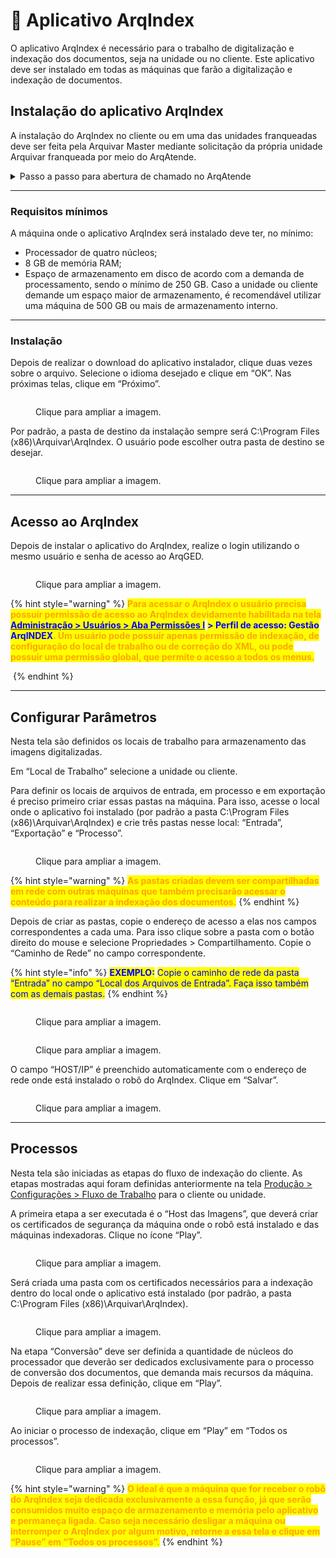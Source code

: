 # 🔹 Aplicativo ArqIndex

O aplicativo ArqIndex é necessário para o trabalho de digitalização e indexação dos documentos, seja na unidade ou no cliente. Este aplicativo deve ser instalado em todas as máquinas que farão a digitalização e indexação de documentos. &#x20;

## Instalação do aplicativo ArqIndex&#x20;

A instalação do ArqIndex no cliente ou em uma das unidades franqueadas deve ser feita pela Arquivar Master mediante solicitação da própria unidade Arquivar franqueada por meio do ArqAtende.&#x20;

<details>

<summary>Passo a passo para abertura de chamado no ArqAtende</summary>

1. Acesse o site [https://b24-sd3f59.bitrix24.site/Solicitacoesfranquias/](https://b24-sd3f59.bitrix24.site/Solicitacoesfranquias/)&#x20;
2. Preencha os campos apresentados na tela:&#x20;

* _Unidade de Negócios:_ nome da unidade solicitante&#x20;
* _Nome do cliente:_ Se o chamado estiver sendo aberto para a unidade, repita o nome. Se for para um cliente, informe o cliente para quem o chamado será aberto.&#x20;
* _Dados de contato:_ Informe o nome, e-mail e telefone de quem deve receber o retorno do chamado. Essa pessoa precisa ter condições de repassar informações do processo, pois ela poderá ser contata pelos técnicos da Arquivar Master durante a execução do chamado. Se o chamado estiver sendo aberto para um cliente, o contato deverá ser do responsável pelo atendimento àquele cliente dentro da unidade. &#x20;

3. Clique em “Próximo”.&#x20;
4. No campo “Departamento Atendimento Solicitação” informe o departamento que deve receber sua solicitação.&#x20;

</details>

***

### Requisitos mínimos&#x20;

A máquina onde o aplicativo ArqIndex será instalado deve ter, no mínimo:&#x20;

* Processador de quatro núcleos;&#x20;
* 8 GB de memória RAM;&#x20;
* Espaço de armazenamento em disco de acordo com a demanda de processamento, sendo o mínimo de 250 GB. Caso a unidade ou cliente demande um espaço maior de armazenamento, é recomendável utilizar uma máquina de 500 GB ou mais de armazenamento interno.

***

### Instalação

Depois de realizar o download do aplicativo instalador, clique duas vezes sobre o arquivo. Selecione o idioma desejado e clique em “OK”. Nas próximas telas, clique em “Próximo”. &#x20;

<figure><img src="../../.gitbook/assets/app01.png" alt=""><figcaption><p>Clique para ampliar a imagem.</p></figcaption></figure>

Por padrão, a pasta de destino da instalação sempre será C:\Program Files (x86)\Arquivar\ArqIndex. O usuário pode escolher outra pasta de destino se desejar.&#x20;

<figure><img src="../../.gitbook/assets/app02.png" alt=""><figcaption><p>Clique para ampliar a imagem.</p></figcaption></figure>

***

## Acesso ao ArqIndex&#x20;

Depois de instalar o aplicativo do ArqIndex, realize o login utilizando o mesmo usuário e senha de acesso ao ArqGED.&#x20;

<figure><img src="../../.gitbook/assets/app03.png" alt=""><figcaption><p>Clique para ampliar a imagem.</p></figcaption></figure>

{% hint style="warning" %}
<mark style="color:orange;">**Para acessar o ArqIndex o usuário precisa possuir permissão de acesso ao ArqIndex devidamente habilitada na tela**</mark> [<mark style="color:blue;">**Administração > Usuários > Aba Permissões I**</mark>](../../administracao/usuarios.md) <mark style="color:blue;">**> Perfil de acesso: Gestão ArqINDEX**</mark><mark style="color:orange;">**. Um usuário pode possuir apenas permissão de indexação, de configuração do local de trabalho ou de correção do XML, ou pode possuir uma permissão global, que permite o acesso a todos os menus.**</mark>&#x20;

<img src="../../.gitbook/assets/app04.png" alt="" data-size="original">
{% endhint %}

***

## Configurar Parâmetros&#x20;

Nesta tela são definidos os locais de trabalho para armazenamento das imagens digitalizadas.&#x20;

Em “Local de Trabalho” selecione a unidade ou cliente. &#x20;

Para definir os locais de arquivos de entrada, em processo e em exportação é preciso primeiro criar essas pastas na máquina. Para isso, acesse o local onde o aplicativo foi instalado (por padrão a pasta C:\Program Files (x86)\Arquivar\ArqIndex) e crie três pastas nesse local: “Entrada”, “Exportação” e “Processo”.&#x20;

<figure><img src="../../.gitbook/assets/app05.png" alt=""><figcaption><p>Clique para ampliar a imagem.</p></figcaption></figure>

{% hint style="warning" %}
<mark style="color:orange;">**As pastas criadas devem ser compartilhadas em rede com outras máquinas que também precisarão acessar o conteúdo para realizar a indexação dos documentos.**</mark>&#x20;
{% endhint %}

Depois de criar as pastas, copie o endereço de acesso a elas nos campos correspondentes a cada uma. Para isso clique sobre a pasta com o botão direito do mouse e selecione Propriedades > Compartilhamento. Copie o “Caminho de Rede” no campo correspondente.&#x20;

{% hint style="info" %}
<mark style="color:blue;">**EXEMPLO:**</mark> <mark style="color:blue;"></mark><mark style="color:blue;">Copie o caminho de rede da pasta “Entrada” no campo “Local dos Arquivos de Entrada”. Faça isso também com as demais pastas.</mark>&#x20;
{% endhint %}

<figure><img src="../../.gitbook/assets/app06.png" alt=""><figcaption><p>Clique para ampliar a imagem.</p></figcaption></figure>

<figure><img src="../../.gitbook/assets/app07.png" alt=""><figcaption><p>Clique para ampliar a imagem.</p></figcaption></figure>

O campo “HOST/IP” é preenchido automaticamente com o endereço de rede onde está instalado o robô do ArqIndex. Clique em “Salvar”.&#x20;

<figure><img src="../../.gitbook/assets/app08.png" alt=""><figcaption><p>Clique para ampliar a imagem.</p></figcaption></figure>

***

## &#x20;Processos&#x20;

Nesta tela são iniciadas as etapas do fluxo de indexação do cliente. As etapas mostradas aqui foram definidas anteriormente na tela [Produção > Configurações > Fluxo de Trabalho](fluxo-de-trabalho.md) para o cliente ou unidade.&#x20;

A primeira etapa a ser executada é o “Host das Imagens”, que deverá criar os certificados de segurança da máquina onde o robô está instalado e das máquinas indexadoras. Clique no ícone “Play”.  &#x20;

<figure><img src="../../.gitbook/assets/app10.png" alt=""><figcaption><p>Clique para ampliar a imagem.</p></figcaption></figure>

Será criada uma pasta com os certificados necessários para a indexação dentro do local onde o aplicativo está instalado (por padrão, a pasta C:\Program Files (x86)\Arquivar\ArqIndex). &#x20;

<figure><img src="../../.gitbook/assets/app09.png" alt=""><figcaption><p>Clique para ampliar a imagem.</p></figcaption></figure>

Na etapa “Conversão” deve ser definida a quantidade de núcleos do processador que deverão ser dedicados exclusivamente para o processo de conversão dos documentos, que demanda mais recursos da máquina. Depois de realizar essa definição, clique em “Play”.&#x20;

<figure><img src="../../.gitbook/assets/app11.png" alt=""><figcaption><p>Clique para ampliar a imagem.</p></figcaption></figure>

Ao iniciar o processo de indexação, clique em “Play” em “Todos os processos”. &#x20;

<figure><img src="../../.gitbook/assets/app12.png" alt=""><figcaption><p>Clique para ampliar a imagem.</p></figcaption></figure>

{% hint style="warning" %}
<mark style="color:orange;">**O ideal é que a máquina que for receber o robô do ArqIndex seja dedicada exclusivamente a essa função, já que serão consumidos muito espaço de armazenamento e memória pelo aplicativo e permaneça ligada. Caso seja necessário desligar a máquina ou interromper o ArqIndex por algum motivo, retorne a essa tela e clique em “Pause” em “Todos os processos”.**</mark> &#x20;
{% endhint %}

